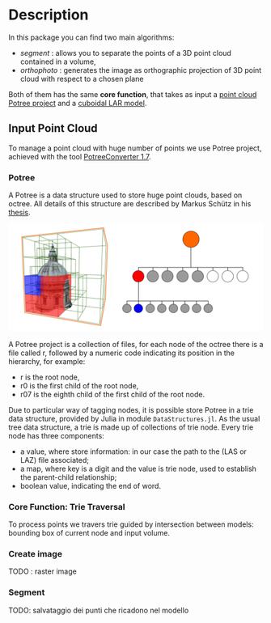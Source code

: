 # Description
In this package you can find two main algorithms:
 - *segment* : allows you to separate the points of a 3D point cloud contained in a volume,
 - *orthophoto* : generates the image as orthographic projection of 3D point cloud with respect to a chosen plane

Both of them has the same **core function**, that takes as input a [point cloud Potree project](https://github.com/potree/potree) and a [cuboidal LAR model](https://github.com/cvdlab/LinearAlgebraicRepresentation.jl).

## Input Point Cloud
To manage a point cloud with huge number of points we use Potree project, achieved with the tool [PotreeConverter 1.7](https://github.com/potree/PotreeConverter/tree/master).

### Potree
A Potree is a data structure used to store huge point clouds, based on octree. All details of this structure are described by Markus Schütz in his [thesis](https://www.cg.tuwien.ac.at/research/publications/2016/SCHUETZ-2016-POT/SCHUETZ-2016-POT-thesis.pdf).

![potree](./images/Octree.jpg)

A Potree project is a collection of files, for each node of the octree there is a file called r, followed by a numeric code indicating its position in the hierarchy, for example:
 - r is the root node,
 - r0 is the first child of the root node,
 - r07 is the eighth child of the first child of the root node.

Due to particular way of tagging nodes, it is possible store Potree in a trie data structure, provided by Julia in module `DataStructures.jl`. As the usual tree data structure, a trie is made up of collections of trie node. Every trie node has three components:
- a value, where store information: in our case the path to the (LAS or LAZ) file associated;
- a map, where key is a digit and the value is trie node, used to establish the parent-child relationship;
- boolean value, indicating the end of word.

### Core Function: Trie Traversal
To process points we travers trie guided by intersection between models: bounding box of current node and input volume.

### Create image
TODO : raster image

### Segment
TODO: salvataggio dei punti che ricadono nel modello
